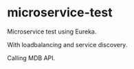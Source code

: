 # microservice-test

Microservice test using Eureka. 

With loadbalancing and service discovery.

Calling MDB API.


